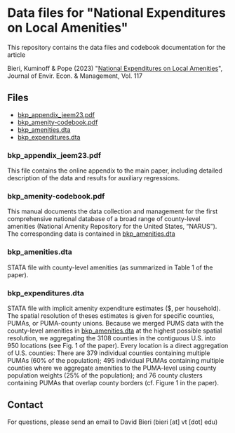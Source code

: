 # Data files for "National Expenditures on Local Amenities"

This repository contains the data files and codebook documentation for the article

Bieri, Kuminoff & Pope (2023) "[National Expenditures on Local Amenities](https://doi.org/10.1016/j.jeem.2022.102717)", Journal of Envir. Econ. & Management, Vol. 117



## Files

- [bkp_appendix_jeem23.pdf](#bkp_appendix_jeem23.pdf)
- [bkp_amenity-codebook.pdf](#bkp_amenity-codebook.pdf)
- [bkp_amenities.dta](#bkp_amenities.dta)
- [bkp_expenditures.dta](#bkp_expenditures.dta)

  
### bkp_appendix_jeem23.pdf

This file contains the online appendix to the main paper, including detailed description of the data and results for auxiliary regressions.

### bkp_amenity-codebook.pdf

This manual documents the data collection and management for the first comprehensive national database of a broad range of county-level amenities (National Amenity Repository for the United States, “NARUS”). The corresponding data is contained in [bkp_amenities.dta](#bkp_amenities.dta)

### bkp_amenities.dta

STATA file with county-level amenities (as summarized in Table 1 of the paper).

### bkp_expenditures.dta

STATA file with implicit amenity expenditure estimates ($, per household). The spatial resolution of theses estimates is given for specific counties, PUMAs, or PUMA-county unions. Because we merged PUMS data with the county-level amenities in [bkp_amenities.dta](#bkp_amenities.dta) at the highest possible spatial resolution,  we aggregating the 3108 
counties in the contiguous U.S. into 950 locations (see Fig. 1 of the paper). Every location is a direct aggregation of U.S. counties: There are 379 individual counties containing multiple PUMAs (60% of the population); 495 individual PUMAs containing multiple counties where we aggregate amenities to the PUMA-level using county population weights (25% of the population); and 76 county clusters containing PUMAs that overlap county borders (cf. Figure 1 in the paper).

## Contact

For questions, please send an email to David Bieri (bieri [at] vt [dot] edu)
